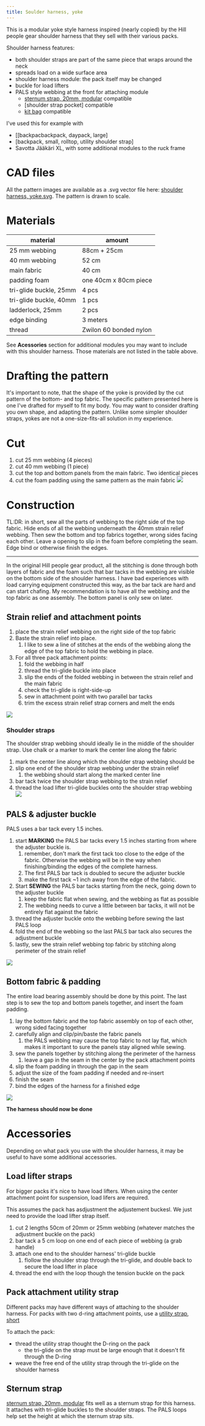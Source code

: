 ```yaml
---
title: Soulder harness, yoke
---
```


This is a modular yoke style harness inspired (nearly copied) by the Hill people gear shoulder harness that they sell with their various packs.


Shoulder harness features:

- both shoulder straps are part of the same piece that wraps around the neck
- spreads load on a wide surface area
- shoulder harness module: the pack itself may be changed
- buckle for load lifters
- PALS style webbing at the front for attaching module
	- [sternum strap, 20mm, modular](../sternum%20strap,%2020mm,%20modular/sternum%20strap,%2020mm,%20modular) compatible
	- [shoulder strap pocket] compatible
	- [kit bag](../kit%20bag/chest%20pack.svg) compatible


I've used this for example with

- [[backpacbackpack, daypack, large]
- [backpack, small, rolltop, utility shoulder strap]
- Savotta Jääkäri XL, with some additional modules to the ruck frame

# CAD files

All the pattern images are available as a .svg vector file here: [shoulder harness, yoke.svg](shoulder%20harness,%20yoke.svg). The pattern is drawn to scale.


# Materials


material | amount
---------|--------
25 mm webbing |  88cm + 25cm
40 mm webbing | 52 cm
main fabric | 40 cm
padding foam | one 40cm x 80cm piece
tri-glide buckle, 25mm | 4 pcs
tri-glide buckle, 40mm | 1 pcs
ladderlock, 25mm | 2 pcs
edge binding | 3 meters
thread | Zwilon 60 bonded nylon

See **Acessories** section for additional modules you may want to include with this shoulder harness. Those materials are not listed in the table above.

# Drafting the pattern

It's important to note, that the shape of the yoke is provided by the cut pattern of the bottom- and top fabric. The specific pattern presented here is one I've drafted for myself to fit my body. You may want to consider drafting you own shape, and adapting the pattern. Unlike some simpler shoulder straps, yokes are not a one-size-fits-all solution in my experience. 



# Cut



1. cut 25 mm webbing (4 pieces)
2. cut 40 mm webbing (1 piece)
3. cut the top and bottom panels from the main fabric. Two identical pieces
4. cut the foam padding using the same pattern as the main fabric
![](export_cut.png)

# Construction

TL:DR: in short, sew all the parts of webbing to the right side of the top fabric. Hide ends of all the webbing underneath the 40mm strain relief webbing. Then sew the bottom and top fabrics together, wrong sides facing each other. Leave a opening to slip in the foam before completing the seam. Edge bind or otherwise finish the edges.

---

In the original Hill people gear product, all the stitching is done through both layers of fabric and the foam such that bar tacks in the webbing are visible on the bottom side of the shoulder harness. I have bad experiences with load carrying equipment constructed this way, as the bar tack are hard and can start chafing. My recommendation is to have all the webbing and the top fabric as one assembly. The bottom panel is only sew on later.


## Strain relief and attachment points



1. place the strain relief webbing on the right side of the top fabric
2. Baste the strain relief into place.
	1. I like to sew a line of stitches at the ends of the webbing along the edge of the top fabric to hold the webbing in place.
3. For all three pack attachment points:
	1. fold the webbing in half
	2. thread the tri-glide buckle into place
	3. slip the ends of the folded webbing in between the strain relief and the main fabric
	4. check the tri-glide is right-side-up
	5. sew in attachment point with two parallel bar tacks
	6. trim the excess strain relief strap corners and melt the ends

![](export_strain_relief.svg)
### Shoulder straps

The shoulder strap webbing should ideally lie in the middle of the shoulder strap. Use chalk or a marker to mark the center line along the fabric

1. mark the center line along which the shoulder strap webbing should be
2. slip one end of the shoulder strap webbing under the strain relief
	1. the webbing should start along the marked center line
3. bar tack twice the shoulder strap webbing to the strain relief 
4. thread the load lifter tri-glide buckles onto the shoulder strap webbing
![](export_shoulder_strap.svg)

## PALS & adjuster buckle

PALS uses a bar tack every 1.5 inches.

1. start **MARKING** the PALS bar tacks every 1.5 inches starting from where the adjuster buckle is.
	1. remember, don't mark the first tack too close to the edge of the fabric. Otherwise the webbing will be in the way when finishing/binding the edges of the complete harness.
	2. The first PALS bar tack is doubled to secure the adjuster buckle
	3. make the first tack ~1 inch away from the edge of the fabric.
2. Start **SEWING** the PALS bar tacks starting from the neck, going down to the adjuster buckle
	1. keep the fabric flat when sewing, and the webbing as flat as possible
	2. The webbing needs to curve a little between bar tacks, it will not be entirely flat against the fabric
3. thread the adjuster buckle onto the webbing before sewing the last PALS loop
4. fold the end of the webbing so the last PALS bar tack also secures the adjustment buckle
5. lastly, sew the strain relief webbing top fabric by stitching along perimeter of the strain relief 

![](export_pals.svg)


## Bottom fabric & padding

The entire load bearing assembly should be done by this point. The last step is to sew the top and bottom panels together, and insert the foam padding. 

1. lay the bottom fabric and the top fabric assembly on top of each other, wrong sided facing together
2. carefully align and clip/pin/baste the fabric panels
	1. the PALS webbing may cause the top fabric to not lay flat, which makes it important to sure the panels stay aligned while sewing.
3. sew the panels together by stitching along the perimeter of the harness
	1. leave a gap in the seam in the center by the pack attachment points 
4. slip the foam padding in through the gap in the seam
5. adjust the size of the foam padding if needed and re-insert
6. finish the seam
7. bind the edges of the harness for a finished edge


![](export_final.svg)

**The harness should now be done**

# Accessories

Depending on what pack you use with the shoulder harness, it may be useful to have some additional accessories.

## Load lifter straps

For bigger packs it's nice to have load lifters. When using the center attachment point for suspension, load lifers are required. 

This assumes the pack has asdjustment the adjustement buckesl. We just need to provide the load lifter strap itself.

1. cut 2 lengths 50cm of 20mm or 25mm webbing (whatever matches the adjustment buckle on the pack)
2. bar tack a 5 cm loop on one end of each piece of webbing (a grab handle)
3. attach one end to the shoulder harness' tri-glide buckle
	1. flollow the shoulder strap through the tri-glide, and double back to secure the load lifter in place
4. thread the end with the loop though the tension buckle on the pack


## Pack attachment utility strap


Different packs may have different ways of attaching to the shoulder harness. For packs with two d-ring attachment points, use a [utility strap, short](../utility%20strap,%20short/utility%20strap,%20short)

To attach the pack:

- thread the utility strap thought the D-ring on the pack
	- the tri-glide on the strap must be large enough that it doesn't fit through the D-ring
- weave the free end of the utility strap through the tri-glide on the shoulder harness


## Sternum strap

[sternum strap, 20mm, modular](../sternum%20strap,%2020mm,%20modular/sternum%20strap,%2020mm,%20modular) fits well as a sternum strap for this harness. It attaches with tri-glide buckles to the shoulder straps. The PALS loops help set the height at which the sternum strap sits.



